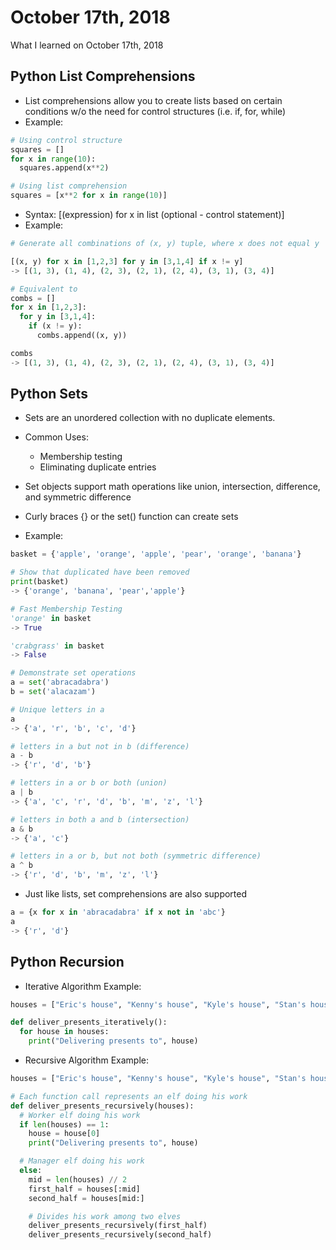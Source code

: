 # October 17th, 2018
What I learned on October 17th, 2018

## Python List Comprehensions
* List comprehensions allow you to create lists based on certain conditions w/o
the need for control structures (i.e. if, for, while)
* Example:

```python
# Using control structure
squares = []
for x in range(10):
  squares.append(x**2)

# Using list comprehension
squares = [x**2 for x in range(10)]
```

* Syntax: [(expression) for x in list (optional - control statement)]
* Example:

```python
# Generate all combinations of (x, y) tuple, where x does not equal y

[(x, y) for x in [1,2,3] for y in [3,1,4] if x != y]
-> [(1, 3), (1, 4), (2, 3), (2, 1), (2, 4), (3, 1), (3, 4)]

# Equivalent to
combs = []
for x in [1,2,3]:
  for y in [3,1,4]:
    if (x != y):
      combs.append((x, y))

combs
-> [(1, 3), (1, 4), (2, 3), (2, 1), (2, 4), (3, 1), (3, 4)]
```

## Python Sets
* Sets are an unordered collection with no duplicate elements.
* Common Uses:
  * Membership testing
  * Eliminating duplicate entries

* Set objects support math operations like union, intersection, difference, and
symmetric difference
* Curly braces {} or the set() function can create sets
* Example:

```python
basket = {'apple', 'orange', 'apple', 'pear', 'orange', 'banana'}

# Show that duplicated have been removed
print(basket)
-> {'orange', 'banana', 'pear','apple'}

# Fast Membership Testing
'orange' in basket
-> True

'crabgrass' in basket
-> False

# Demonstrate set operations
a = set('abracadabra')
b = set('alacazam')

# Unique letters in a
a
-> {'a', 'r', 'b', 'c', 'd'}

# letters in a but not in b (difference)
a - b
-> {'r', 'd', 'b'}

# letters in a or b or both (union)
a | b
-> {'a', 'c', 'r', 'd', 'b', 'm', 'z', 'l'}

# letters in both a and b (intersection)
a & b
-> {'a', 'c'}

# letters in a or b, but not both (symmetric difference)
a ^ b
-> {'r', 'd', 'b', 'm', 'z', 'l'}
```

* Just like lists, set comprehensions are also supported

```python
a = {x for x in 'abracadabra' if x not in 'abc'}
a
-> {'r', 'd'}
```

## Python Recursion
* Iterative Algorithm Example:

```python
houses = ["Eric's house", "Kenny's house", "Kyle's house", "Stan's house"]

def deliver_presents_iteratively():
  for house in houses:
    print("Delivering presents to", house)
```

* Recursive Algorithm Example:

```python
houses = ["Eric's house", "Kenny's house", "Kyle's house", "Stan's house"]

# Each function call represents an elf doing his work
def deliver_presents_recursively(houses):
  # Worker elf doing his work
  if len(houses) == 1:
    house = house[0]
    print("Delivering presents to", house)

  # Manager elf doing his work
  else:
    mid = len(houses) // 2
    first_half = houses[:mid]
    second_half = houses[mid:]

    # Divides his work among two elves
    deliver_presents_recursively(first_half)
    deliver_presents_recursively(second_half)
```
